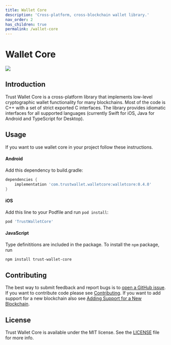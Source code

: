 ```yaml
---
title: Wallet Core
description: 'Cross-platform, cross-blockchain wallet library.'
nav_order: 2
has_children: true
permalink: /wallet-core
---
```


# Wallet Core

![](../assets/images/wallet-core-banner.png)

## Introduction

Trust Wallet Core is a cross-platform library that implements low-level cryptographic wallet functionality for many blockchains. Most of the code is C++ with a set of strict exported C interfaces. The library provides idiomatic interfaces for all supported languages \(currently Swift for iOS, Java for Android and TypeScript for Desktop\).

## Usage

If you want to use wallet core in your project follow these instructions.

#### Android

Add this dependency to build.gradle:

```groovy
dependencies {
    implementation 'com.trustwallet.walletcore:walletcore:0.4.0'
}
```

#### iOS

Add this line to your Podfile and run `pod install`:

```ruby
pod 'TrustWalletCore'
```

#### JavaScript

Type definititions are included in the package. To install the `npm` package, run

```bash
npm install trust-wallet-core
```

## Contributing

The best way to submit feedback and report bugs is to [open a GitHub issue](https://github.com/TrustWallet/wallet-core/issues/new). If you want to contribute code please see [Contributing](https://github.com/TrustWallet/wallet-core/blob/master/docs/Contributing.md). If you want to add support for a new blockchain also see [Adding Support for a New Blockchain](newblockchain.md).

## License

Trust Wallet Core is available under the MIT license. See the [LICENSE](https://github.com/TrustWallet/wallet-core/blob/master/LICENSE) file for more info.
